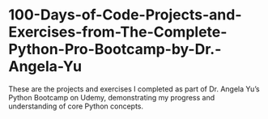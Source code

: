 # 100-Days-of-Code-Projects-and-Exercises-from-The-Complete-Python-Pro-Bootcamp-by-Dr.-Angela-Yu
These are the projects and exercises I completed as part of Dr. Angela Yu’s Python Bootcamp on Udemy, demonstrating my progress and understanding of core Python concepts.
